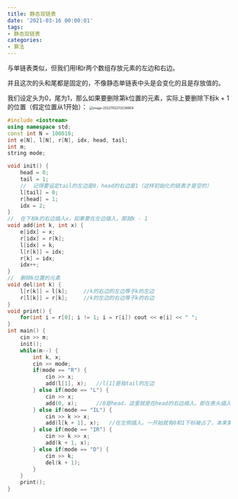 ```yaml
---
title: 静态双链表
date: '2021-03-16 00:00:01'
tags: 
- 静态双链表
categories:
- 算法
---
```


与单链表类似，但我们用l和r两个数组存放元素的左边和右边。

并且这次的头和尾都是固定的，不像静态单链表中头是会变化的且是存放值的。

我们设定头为0，尾为1，那么如果要删除第k位置的元素，实际上要删除下标k + 1的位置（假定位置从1开始）：
<img src="https://cdn.jsdelivr.net/gh/InverseDa/image@master/image/image-20221102213236904.png" alt="image-20221102213236904" style="zoom:50%;" />

```c++
#include <iostream>
using namespace std;
const int N = 100010;
int e[N], l[N], r[N], idx, head, tail;
int m;
string mode;

void init() {
    head = 0;
    tail = 1;
    //  记得要设定tail的左边是0，head的右边是1（这样初始化的链表才是空的）
    l[tail] = 0;
    r[head] = 1;
    idx = 2;
}
//  在下标k的右边插入x，如果要在左边插入，那就k - 1
void add(int k, int x) {
    e[idx] = x;
    r[idx] = r[k];
    l[idx] = k;
    l[r[k]] = idx;
    r[k] = idx;
    idx++;
}
//  删除k位置的元素
void del(int k) {
    l[r[k]] = l[k];     //k的右边的左边等于k的左边
    r[l[k]] = r[k];     //k的左边的右边等于k的右边
}
void print() {
    for(int i = r[0]; i != 1; i = r[i]) cout << e[i] << " ";
}
int main() {
    cin >> m;
    init();
    while(m--) {
        int k, x;
        cin >> mode;
        if(mode == "R") {
            cin >> x;
            add(l[1], x);   //l[1]是指tail的左边
        } else if(mode == "L") {
            cin >> x;
            add(0, x);      //0是head，这里就是在head的右边插入。即在表头插入
        } else if(mode == "IL") {
            cin >> k >> x;
            add(l[k + 1], x);   //在左侧插入。一开始就有0和1下标被占了，本来第k个，下标就是k - 1，现在就是k + 1
        } else if(mode == "IR") {
            cin >> k >> x;
            add(k + 1, x);  
        } else if(mode == "D") {
            cin >> k;
            del(k + 1);
        }
    }
    print();
}
```

